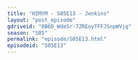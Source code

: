 ```yaml
---
title: "HIMYM - S05E13 - Jenkins"
layout: "post_episode"
gdriveid: "0B6D_WdeSr-7ZREoyTFFJSnpWVjg"
season: "S05"
permalink: "episode/S05E13.html"
episodeid: "S05E13"
---
```

